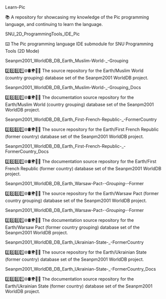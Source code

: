 
Learn-Pic

📚️ A repository for showcasing my knowledge of the Pic programming language, and continuing to learn the language. 

SNU_2D_ProgrammingTools_IDE_Pic

⌨️ The Pic programming language IDE submodule for SNU Programming Tools (2D Mode)

Seanpm2001_WorldDB_DB_Earth_Muslim-World-_-Grouping

2️⃣️0️⃣️0️⃣️1️⃣️🌐️🛢️🌍️🏴️💾️ The source repository for the Earth/Muslim World (country grouping) database set of the Seanpm2001 WorldDB project. 

Seanpm2001_WorldDB_DB_Earth_Muslim-World-_-Grouping_Docs

2️⃣️0️⃣️0️⃣️1️⃣️🌐️🛢️🌍️🏴️📖️ The documentation source repository for the Earth/Muslim World (country grouping) database set of the Seanpm2001 WorldDB project. 

Seanpm2001_WorldDB_DB_Earth_First-French-Republic-_-FormerCountry

2️⃣️0️⃣️0️⃣️1️⃣️🌐️🛢️🌍️🏴️💾️ The source repository for the Earth/First French Republic (former country) database set of the Seanpm2001 WorldDB project. 

Seanpm2001_WorldDB_DB_Earth_First-French-Republic-_-FormerCountry_Docs

2️⃣️0️⃣️0️⃣️1️⃣️🌐️🛢️🌍️🏴️📖️ The documentation source repository for the Earth/First French Republic (former country) database set of the Seanpm2001 WorldDB project. 
 
Seanpm2001_WorldDB_DB_Earth_Warsaw-Pact-_-Grouping-_-Former

2️⃣️0️⃣️0️⃣️1️⃣️🌐️🛢️🌍️🏴️💾️ The source repository for the Earth/Warsaw Pact (former country grouping) database set of the Seanpm2001 WorldDB project. 
 
Seanpm2001_WorldDB_DB_Earth_Warsaw-Pact-_-Grouping-_-Former

2️⃣️0️⃣️0️⃣️1️⃣️🌐️🛢️🌍️🏴️📖️ The documentation source repository for the Earth/Warsaw Pact (former country grouping) database set of the Seanpm2001 WorldDB project. 

Seanpm2001_WorldDB_DB_Earth_Ukrainian-State-_-FormerCountry

2️⃣️0️⃣️0️⃣️1️⃣️🌐️🛢️🌍️🏴️💾️ The source repository for the Earth/Ukrainian State (former country) database set of the Seanpm2001 WorldDB project. 

Seanpm2001_WorldDB_DB_Earth_Ukrainian-State-_-FormerCountry_Docs

2️⃣️0️⃣️0️⃣️1️⃣️🌐️🛢️🌍️🏴️📖️ The documentation source repository for the Earth/Ukrainian State (former country) database set of the Seanpm2001 WorldDB project. 

